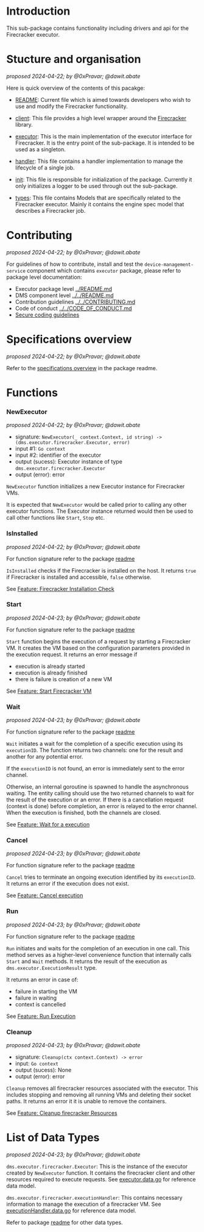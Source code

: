 # Introduction
This sub-package contains functionality including drivers and api for the Firecracker executor.

# Stucture and organisation

_proposed 2024-04-22; by @0xPravar; @dawit.abate_

Here is quick overview of the contents of this pacakge:

* [README](README.md): Current file which is aimed towards developers who wish to use and modify the Firecracker functionality. 

* [client](client.go): This file provides a high level wrapper around the [Firecracker](github.com/firecracker-microvm/firecracker-go-sdk) library.

* [executor](executor.go): This is the main implementation of the executor interface for Firecracker. It is the entry point of the sub-package. It is intended to be used as a singleton.

* [handler](handler.go): This file contains a handler implementation to manage the lifecycle of a single job.

* [init](init.go): This file is responsible for initialization of the package. Currently it only initializes a logger to be used through out the sub-package.

* [types](types.go): This file contains Models that are specifically related to the Firecracker executor. Mainly it contains the engine spec model that describes a Firecracker job.

# Contributing

_proposed 2024-04-22; by @0xPravar; @dawit.abate_

For guidelines of how to contribute, install and test the `device-management-service` component which contains `executor` package, please refer to package level documentation:

* Executor package level [../README.md](../README.md)
* DMS component level [../../README.md](../../README.md)
* Contribution guidelines [../../CONTRIBUTING.md](../../CONTRIBUTING.md)
* Code of conduct [../../CODE_OF_CONDUCT.md](../../CODE_OF_CONDUCT.md)
* [Secure coding guidelines](https://gitlab.com/nunet/documentation/-/wikis/secure-coding-guidelines)

# Specifications overview

_proposed 2024-04-22; by @0xPravar; @dawit.abate_

Refer to the [specifications overview](../README.md#specifications-overview) in the package readme.

# Functions

### NewExecutor

_proposed 2024-04-22; by @0xPravar; @dawit.abate_

* signature: `NewExecutor(_ context.Context, id string) -> (dms.executor.firecracker.Executor, error)` <br/>
* input #1: `Go context` <br/>
* input #2: identifier of the executor <br/>
* output (sucess): Executor instance of type `dms.executor.firecracker.Executor` <br/>
* output (error): error

`NewExecutor` function initializes a new Executor instance for Firecracker VMs. 

It is expected that `NewExecutor` would be called prior to calling any other executor functions. The Executor instance returned would then be used to call other functions like `Start`, `Stop` etc.

### IsInstalled

_proposed 2024-04-22; by @0xPravar; @dawit.abate_

For function signature refer to the package [readme](../README.md#isinstalled)

`IsInstalled` checks if the Firecracker is installed on the host. It returns `true` if Firecracker is installed and accessible, `false` otherwise. 

See [Feature: Firecracker Installation Check](https://gitlab.com/nunet/test-suite/-/blob/proposed/stages/functional_tests/features/device-management-service/executor/firecracker/Is_Installed.feature)

### Start

_proposed 2024-04-23; by @0xPravar; @dawit.abate_

For function signature refer to the package [readme](../README.md#start) 

`Start` function begins the execution of a request by starting a Firecracker VM. It creates the VM based on the configuration parameters provided in the execution request. It returns an error message if
* execution is already started
* execution is already finished
* there is failure is creation of a new VM

See [Feature: Start Firecracker VM](https://gitlab.com/nunet/test-suite/-/blob/proposed/stages/functional_tests/features/device-management-service/executor/firecracker/Start.feature)

### Wait

_proposed 2024-04-23; by @0xPravar; @dawit.abate_

For function signature refer to the package [readme](../README.md#wait)

`Wait` initiates a wait for the completion of a specific execution using its `executionID`. The function returns two channels: one for the result and another for any potential error. 

If the `executionID` is not found, an error is immediately sent to the error channel.

Otherwise, an internal goroutine is spawned to handle the asynchronous waiting. The entity calling should use the two returned channels to wait for the result of the execution or an error. If there is a cancellation request (context is done) before completion, an error is relayed to the error channel. When the execution is finished, both the channels are closed.

See [Feature: Wait for a execution](https://gitlab.com/nunet/test-suite/-/blob/proposed/stages/functional_tests/features/device-management-service/executor/firecracker/Wait.feature)

### Cancel

_proposed 2024-04-23; by @0xPravar; @dawit.abate_

For function signature refer to the package [readme](../README.md#cancel)

`Cancel` tries to terminate an ongoing execution identified by its `executionID`. It returns an error if the execution does not exist.

See [Feature: Cancel execution](https://gitlab.com/nunet/test-suite/-/blob/proposed/stages/functional_tests/features/device-management-service/executor/firecracker/Cancel.feature)

### Run

_proposed 2024-04-23; by @0xPravar; @dawit.abate_

For function signature refer to the package [readme](../README.md#run)

`Run` initiates and waits for the completion of an execution in one call. This method serves as a higher-level convenience function that internally calls `Start` and `Wait` methods. It returns the result of the execution as `dms.executor.ExecutionResult` type. 

It returns an error in case of:
* failure in starting the VM
* failure in waiting 
* context is cancelled

See [Feature: Run Execution](https://gitlab.com/nunet/test-suite/-/blob/proposed/stages/functional_tests/features/device-management-service/executor/firecracker/Run.feature)

### Cleanup

_proposed 2024-04-23; by @0xPravar; @dawit.abate_

* signature: `Cleanup(ctx context.Context) -> error` <br/>
* input: `Go context` <br/>
* output (sucess): None <br/>
* output (error): error

`Cleanup` removes all firecracker resources associated with the executor. This includes stopping and removing all running VMs and deleting their socket paths. It returns an error it it is unable to remove the containers.

See [Feature: Cleanup firecracker Resources](https://gitlab.com/nunet/test-suite/-/blob/proposed/stages/functional_tests/features/device-management-service/executor/firecracker/Cleanup.feature)

# List of Data Types

_proposed 2024-04-23; by @0xPravar; @dawit.abate_

`dms.executor.firecracker.Executor`: This is the instance of the executor created by `NewExecutor` function. It contains the firecracker client and other resources required to execute requests. See [executor.data.go](https://gitlab.com/nunet/open-api/platform-data-model/-/blob/proposed/device-management-service/executor/firecracker/data/executor.data.go) for reference data model.

`dms.executor.firecracker.executionHandler`: This contains necessary information to manage the execution of a firecracker VM. See [executionHandler.data.go](https://gitlab.com/nunet/open-api/platform-data-model/-/blob/proposed/device-management-service/executor/firecracker/data/executionHandler.data.go) for reference data model.

Refer to package [readme](../README.md#list-of-data-types) for other data types.